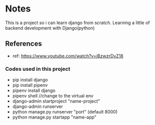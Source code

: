 # Notes

This is a project so i can learn django from scratch.
Learning a little of backend development with Django(python)

## References

* ref: https://www.youtube.com/watch?v=jBzwzrDvZ18

### Codes used in this project

* pip install django
* pip install pipenv
* pipenv install django
* pipenv shell //change to the virtual env
* django-admin startproject "name-project"
* django-admin runserver
* python manage.py runserver "port" (default 8000)
* python manage.py startapp "name-app"